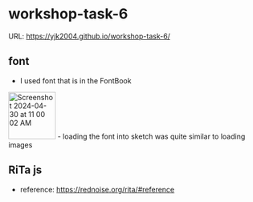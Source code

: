 # workshop-task-6

URL: https://yjk2004.github.io/workshop-task-6/

## font
- I used font that is in the FontBook
<img width="94" alt="Screenshot 2024-04-30 at 11 00 02 AM" src="https://github.com/YJK2004/workshop-task-6/assets/162935954/033cb889-d6bd-4346-9210-64d22cbbe60b">
- loading the font into sketch was quite similar to loading images

## RiTa js
- reference: https://rednoise.org/rita/#reference
